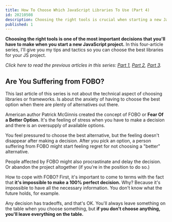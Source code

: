 ```yaml
---
title: How To Choose Which JavaScript Libraries To Use (Part 4)
id: 20210508
description: Choosing the right tools is crucial when starting a new JavaScript project. In this four-article series, I'll give you my tips and tactics to make the best choices.
published: 1
---
```


**Choosing the right tools is one of the most important decisions that you'll have to make when you start a new JavaScript project.**  In this four-article series, I'll give you my tips and tactics so you can choose the best libraries for your JS project.

_Click here to read the previous articles in this series: [Part 1](https://nicozerpa.com/how-to-choose-which-javascript-libraries-to-use-part-1/), [Part 2](https://nicozerpa.com/how-to-choose-which-javascript-libraries-to-use-part-2/), [Part 3](https://nicozerpa.com/how-to-choose-which-javascript-libraries-to-use-part-3/)._

## Are You Suffering from FOBO?

This last article of this series is not about the technical aspect of choosing libraries or frameworks. Is about the anxiety of having to choose the best option when there are plenty of alternatives out there.

American author Patrick McGinnis created the concept of FOBO or **Fear Of a Better Option.** It's the feeling of stress when you have to make a decision and there is an oversupply of available options.

You feel pressured to choose the best alternative, but the feeling doesn't disappear after making a decision. After you pick an option, a person suffering from FOBO might start feeling regret for not choosing a "better" alternative.

People affected by FOBO might also procrastinate and delay the decision. Or abandon the project altogether (if you're in the position to do so.)

How to cope with FOBO? First, it's important to come to terms with the fact that **it's impossible to make a 100% perfect decision.** Why? Because it's impossible to have all the necessary information. You don't know what the future holds, for example.

Any decision has tradeoffs, and that's OK. You'll always leave something on the table when you choose something, but **if you don't choose anything, you'll leave everything on the table.**

